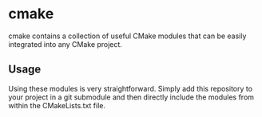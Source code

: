 # cmake

cmake contains a collection of useful CMake modules that can be easily integrated into any CMake
project.

## Usage

Using these modules is very straightforward. Simply add this repository to your project in a git
submodule and then directly include the modules from within the CMakeLists.txt file.
